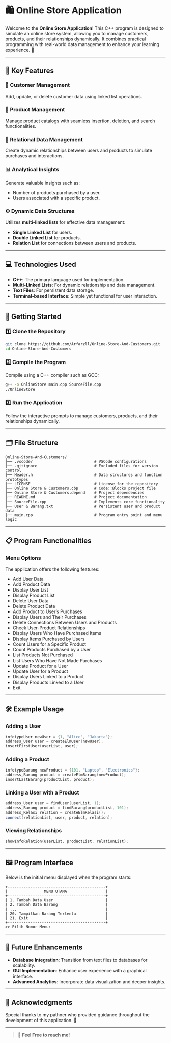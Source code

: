 # 🛍️ **Online Store Application**

Welcome to the **Online Store Application**! This C++ program is designed to simulate an online store system, allowing you to manage customers, products, and their relationships dynamically. It combines practical programming with real-world data management to enhance your learning experience. 🚀

---

## 🌟 **Key Features**

### 💼 Customer Management
Add, update, or delete customer data using linked list operations.

### 🛒 Product Management
Manage product catalogs with seamless insertion, deletion, and search functionalities.

### 🔗 Relational Data Management
Create dynamic relationships between users and products to simulate purchases and interactions.

### 📊 Analytical Insights
Generate valuable insights such as:
  - Number of products purchased by a user.
  - Users associated with a specific product.

### ⚙️ Dynamic Data Structures
Utilizes **multi-linked lists** for effective data management:
  - **Single Linked List** for users.
  - **Double Linked List** for products.
  - **Relation List** for connections between users and products.

---

## 💻 **Technologies Used**

- **C++**: The primary language used for implementation.
- **Multi-Linked Lists**: For dynamic relationship and data management.
- **Text Files**: For persistent data storage.
- **Terminal-based Interface**: Simple yet functional for user interaction.

---

## 🚀 **Getting Started**

### 1️⃣ Clone the Repository
```bash
git clone https://github.com/Arfarzll/Online-Store-And-Customers.git
cd Online-Store-And-Customers
```

### 2️⃣ Compile the Program
Compile using a C++ compiler such as GCC:
```bash
g++ -o OnlineStore main.cpp SourceFile.cpp
./OnlineStore
```

### 3️⃣ Run the Application
Follow the interactive prompts to manage customers, products, and their relationships dynamically.

---

## 🗂️ **File Structure**

```plaintext
Online-Store-And-Customers/
├── .vscode/                           # VSCode configurations
├── .gitignore                         # Excluded files for version control
├── Header.h                           # Data structures and function prototypes
├── LICENSE                            # License for the repository
├── Online Store & Customers.cbp       # Code::Blocks project file
├── Online Store & Customers.depend    # Project dependencies
├── README.md                          # Project documentation
├── SourceFile.cpp                     # Implements core functionality
├── User & Barang.txt                  # Persistent user and product data
├── main.cpp                           # Program entry point and menu logic
```

---

## 📋 **Program Functionalities**

### Menu Options

The application offers the following features:

- Add User Data  
- Add Product Data  
- Display User List  
- Display Product List  
- Delete User Data  
- Delete Product Data  
- Add Product to User’s Purchases  
- Display Users and Their Purchases  
- Delete Connections Between Users and Products  
- Check User-Product Relationships  
- Display Users Who Have Purchased Items  
- Display Items Purchased by Users  
- Count Users for a Specific Product  
- Count Products Purchased by a User  
- List Products Not Purchased  
- List Users Who Have Not Made Purchases  
- Update Product for a User  
- Update User for a Product  
- Display Users Linked to a Product  
- Display Products Linked to a User  
- Exit

---

## 🛠️ **Example Usage**

### Adding a User
```cpp
infotypeUser newUser = {1, "Alice", "Jakarta"};
address_User user = createElmUser(newUser);
insertFirstUser(userList, user);
```

### Adding a Product
```cpp
infotypeBarang newProduct = {101, "Laptop", "Electronics"};
address_Barang product = createElmBarang(newProduct);
insertLastBarang(productList, product);
```

### Linking a User with a Product
```cpp
address_User user = findUser(userList, 1);
address_Barang product = findBarang(productList, 101);
address_Relasi relation = createElmRelasi();
connect(relationList, user, product, relation);
```

### Viewing Relationships
```cpp
showInfoRelation(userList, productList, relationList);
```

---

## 🖼️ **Program Interface**

Below is the initial menu displayed when the program starts:

```plaintext
+-------------------------------------------+
|                MENU UTAMA                 |
+-------------------------------------------+
| 1. Tambah Data User                       |
| 2. Tambah Data Barang                     |
| ...                                       |
| 20. Tampilkan Barang Tertentu             |
| 21. Exit                                  |
+-------------------------------------------+
>> Pilih Nomor Menu:
```

---

## 🔮 **Future Enhancements**

- **Database Integration**: Transition from text files to databases for scalability.
- **GUI Implementation**: Enhance user experience with a graphical interface.
- **Advanced Analytics**: Incorporate data visualization and deeper insights.

---


## 📝 **Acknowledgments**

Special thanks to my pathner who provided guidance throughout the development of this application. 🎉

---


> 🌟 **Feel Free to reach me!**
